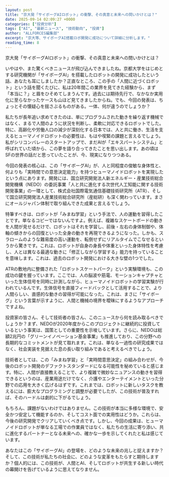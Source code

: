 ```yaml
---
layout: post
title: "京大発「サイボーグAIロボット」の衝撃、その真意と未来への問いかけとは？"
date: 2025-09-14 02:09:27 +0000
categories: ["投資分析"]
tags: ["AI", "最新ニュース", "技術動向", "投資"]
author: "ALLFORCES編集部"
excerpt: "京大等、サイボーグAI搭載ロボ開発に成功について詳細に分析します。"
reading_time: 8
---
```


京大発「サイボーグAIロボット」の衝撃、その真意と未来への問いかけとは？

いやはや、また驚くべきニュースが飛び込んできましたね。京都大学をはじめとする研究機関が「サイボーグAI」を搭載したロボットの開発に成功したという話、あなたも耳にしましたか？正直なところ、この手の「人間に近づくロボット」という話を聞くたびに、私は20年間この業界を見てきた経験から、まず「本当に？」と眉をひそめてしまうんです。過去には期待先行で、なかなか実用化に至らなかったケースも山ほど見てきましたからね。でも、今回の発表は、ちょっとその懐疑心を揺さぶるものがある。一体、何が違うのでしょうか？

私たちが長年追い求めてきたのは、単にプログラムされた動きを繰り返す機械ではなく、まるで人間のように状況を判断し、柔軟に対応できるロボットでした。特に、高齢化や労働人口の減少が深刻化する日本では、人と共に働き、生活を支えるヒューマノイドロボットの必要性は、もはや喫緊の課題と言えるでしょう。私がシリコンバレーのスタートアップで、まだAIが「エキスパートシステム」と呼ばれていた頃から、この夢を語り合ってきたことを思い出します。あの頃はSFの世界の話だと思っていたことが、今、現実になりつつある。

今回の発表の核心は、この「サイボーグAI」が、人と同程度の俊敏な身体性と、何よりも「実時間での意思決定能力」を持つヒューマノイドロボットを実現したという点にあります。開発には、国立研究開発法人新エネルギー・産業技術総合開発機構（NEDO）の委託事業「人と共に進化する次世代人工知能に関する技術開発事業」の一環として、株式会社国際電気通信基礎技術研究所（ATR）、そして国立研究開発法人産業技術総合研究所（産総研）も深く関わっています。まさにオールジャパン体制で取り組んできた成果と言えるでしょう。

特筆すべきは、ロボットが「みまね学習」という手法で、人の運動を習得したことです。単なるコピーではないんですよ。例えば、複雑なスケートボードの動きを人間が見せるだけで、ロボットはそれを学習し、前後・左右の身体制御や、体軸の傾きからの回復といった全身の動きを再現できるようになった。しかも、スラロームのような難易度の高い運動を、転倒せずにリアルタイムでこなせるというから驚きです。これは、ロボットが自身の身長や体重といった身体特性を考慮し、人とは異なる最適な動きに「修正しながら学習する」能力を持っていることを意味します。これは、過去のロボット開発における大きな壁の1つでした。

ATRの敷地内に整備された「ロボットスケートパーク」という実験環境も、この成功の鍵を握っています。ここでは、人の脳波や筋電、モーションキャプチャといった生体信号を同時に計測しながら、ヒューマノイドロボットの学習実験が行われているんです。生体信号を直接フィードバックとして活用することで、より人間らしい、直感的な動きの習得が可能になった。これは、まさに「サイボーグ」という言葉が示すように、人間と機械の境界を曖昧にするようなアプローチですよね。

投資家の皆さん、そして技術者の皆さん、このニュースから何を読み取るべきでしょうか？まず、NEDOが2020年度からこのプロジェクトに継続的に投資しているという事実は、国策としての重要性を示唆しています。さらに、NEDOは総額2兆円の「グリーンイノベーション基金事業」も推進しており、この分野への長期的なコミットメントが見て取れます。これは、単なる一過性の研究成果ではなく、社会実装を見据えた息の長い取り組みであると考えるべきでしょう。

技術者としては、この「みまね学習」と「実時間意思決定」の組み合わせが、今後のロボット開発のデファクトスタンダードになる可能性を秘めていると感じます。特に、人間が直接教えることで、より複雑で微妙なニュアンスの動きを習得できるというのは、産業用途だけでなく、介護やエンターテイメントといった分野での応用を大きく広げるはずです。これまでは、ロボットに新しいタスクを教えるには、膨大なプログラミングと調整が必要でしたが、この技術が普及すれば、そのハードルは劇的に下がるでしょう。

もちろん、課題がないわけではありません。この技術が本当に多様な環境で、安全かつ安定して機能するのか、そしてコスト面での実用性はどうか。これらは、今後の研究開発でクリアしていくべき点です。しかし、今回の成果は、ヒューマノイドロボットが単なる工場での作業員ではなく、私たちの生活に寄り添い、共に進化するパートナーとなる未来への、確かな一歩を示してくれたと私は感じています。

あなたはこの「サイボーグAI」の登場を、どのような未来の兆しと捉えますか？そして、この技術が私たちの社会に、どのような変革をもたらすと期待しますか？個人的には、この技術が、人間とAI、そしてロボットが共生する新しい時代の幕開けを告げているように思えてなりません。

